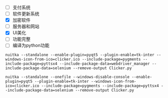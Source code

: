 - [ ] 支付系统
- [ ] 软件更新系统
- [x] 加密软件
- [ ] 服务器和网站
- [x] UI美化
- [ ] 功能完整
- [ ] 编译为python功能

```text
nuitka --standalone --enable-plugin=pyqt5 --plugin-enable=tk-inter --windows-icon-from-ico=clicker.ico --include-package=pygments --include-package=pyttsx4 --include-package-data=webdriver_manager --include-package-data=selenium --remove-output Clicker.py
```

```text
nuitka --standalone --onefile --windows-disable-console --enable-plugin=pyqt5 --plugin-enable=tk-inter --windows-icon-from-ico=clicker.ico --include-package=pygments --include-package=pyttsx4 --include-package-data=selenium --remove-output Clicker.py
```
